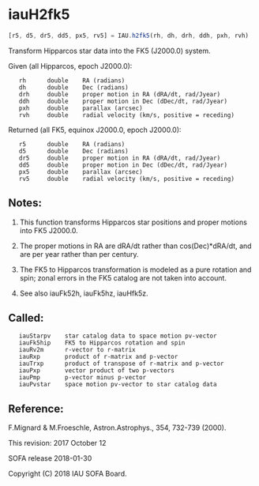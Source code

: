 # iauH2fk5

```js
[r5, d5, dr5, dd5, px5, rv5] = IAU.h2fk5(rh, dh, drh, ddh, pxh, rvh)
```

Transform Hipparcos star data into the FK5 (J2000.0) system.

Given (all Hipparcos, epoch J2000.0):
```
   rh      double    RA (radians)
   dh      double    Dec (radians)
   drh     double    proper motion in RA (dRA/dt, rad/Jyear)
   ddh     double    proper motion in Dec (dDec/dt, rad/Jyear)
   pxh     double    parallax (arcsec)
   rvh     double    radial velocity (km/s, positive = receding)
```

Returned (all FK5, equinox J2000.0, epoch J2000.0):
```
   r5      double    RA (radians)
   d5      double    Dec (radians)
   dr5     double    proper motion in RA (dRA/dt, rad/Jyear)
   dd5     double    proper motion in Dec (dDec/dt, rad/Jyear)
   px5     double    parallax (arcsec)
   rv5     double    radial velocity (km/s, positive = receding)
```

## Notes:

1) This function transforms Hipparcos star positions and proper
   motions into FK5 J2000.0.

2) The proper motions in RA are dRA/dt rather than
   cos(Dec)*dRA/dt, and are per year rather than per century.

3) The FK5 to Hipparcos transformation is modeled as a pure
   rotation and spin;  zonal errors in the FK5 catalog are not
   taken into account.

4) See also iauFk52h, iauFk5hz, iauHfk5z.

## Called:
```
   iauStarpv    star catalog data to space motion pv-vector
   iauFk5hip    FK5 to Hipparcos rotation and spin
   iauRv2m      r-vector to r-matrix
   iauRxp       product of r-matrix and p-vector
   iauTrxp      product of transpose of r-matrix and p-vector
   iauPxp       vector product of two p-vectors
   iauPmp       p-vector minus p-vector
   iauPvstar    space motion pv-vector to star catalog data
```

## Reference:

   F.Mignard & M.Froeschle, Astron.Astrophys., 354, 732-739 (2000).

This revision:  2017 October 12

SOFA release 2018-01-30

Copyright (C) 2018 IAU SOFA Board.